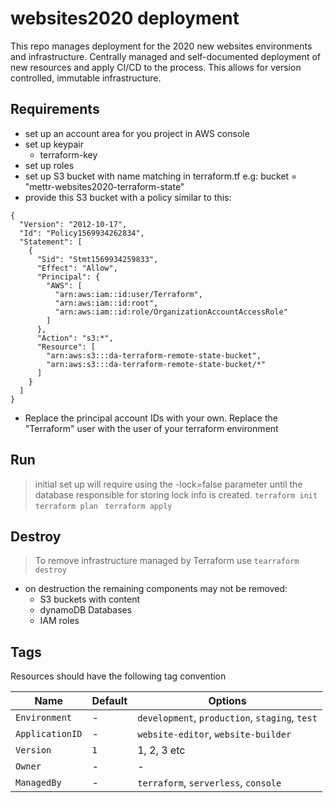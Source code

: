 # websites2020 deployment

This repo manages deployment for the 2020 new websites environments and infrastructure.
Centrally managed and self-documented deployment of new resources and apply CI/CD to the process.
This allows for version controlled, immutable infrastructure.

## Requirements
- set up an account area for you project in AWS console
- set up keypair
  - terraform-key
- set up roles
- set up S3 bucket with name matching in terraform.tf e.g: bucket = "mettr-websites2020-terraform-state"
- provide this S3 bucket with a policy similar to this:

```
{
  "Version": "2012-10-17",
  "Id": "Policy1569934262834",
  "Statement": [
    {
      "Sid": "Stmt1569934259833",
      "Effect": "Allow",
      "Principal": {
        "AWS": [
          "arn:aws:iam::id:user/Terraform",
          "arn:aws:iam::id:root",
          "arn:aws:iam::id:role/OrganizationAccountAccessRole"
        ]
      },
      "Action": "s3:*",
      "Resource": [
        "arn:aws:s3:::da-terraform-remote-state-bucket",
        "arn:aws:s3:::da-terraform-remote-state-bucket/*"
      ]
    }
  ]
}
```

- Replace the principal account IDs with your own. Replace the "Terraform" user with the user of your terraform environment

## Run

> initial set up will require using the -lock=false parameter until the database responsible for storing lock info is created.
> `terraform init `
> `terraform plan `
> `terraform apply`

## Destroy
> To remove infrastructure managed by Terraform use `tearraform destroy`
- on destruction the remaining components may not be removed:
  - S3 buckets with content
  - dynamoDB Databases
  - IAM roles

## Tags

Resources should have the following tag convention

|Name|Default|Options|
|---|---|---|
|`Environment`|-|`development`, `production`, `staging`, `test`|
|`ApplicationID`|-|`website-editor`, `website-builder`|
|`Version`|`1`|1, 2, 3 etc|
|`Owner`|-|-|
|`ManagedBy`|-|`terraform`, `serverless`, `console`|
